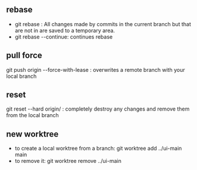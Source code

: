 ## rebase
- git rebase <branch>: All changes made by commits in the current branch but that are not in <upstream> are saved to a temporary area.
- git rebase --continue: continues rebase

## pull force
  
git push origin <branch> --force-with-lease : overwrites a remote branch with your local branch
  
## reset
  
git reset --hard origin/<branch> : completely destroy any changes and remove them from the local branch   
  
  
## new worktree
  
- to create a local worktree from a branch: git worktree add ../ui-main main
- to remove it: git worktree remove ../ui-main
